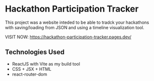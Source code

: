 # Hackathon Participation Tracker

This project was a website inteded to be able to tradck your hackathons with saving/loading from JSON and using a timeline visualization tool.

VISIT NOW: https://hackathon-participation-tracker.pages.dev/

## Technologies Used
- ReactJS with Vite as my build tool
- CSS + JSX + HTML
- react-router-dom

